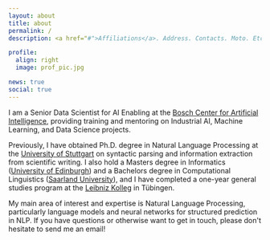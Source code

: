 ```yaml
---
layout: about
title: about
permalink: /
description: <a href="#">Affiliations</a>. Address. Contacts. Moto. Etc.

profile:
  align: right
  image: prof_pic.jpg

news: true
social: true
---
```


I am a Senior Data Scientist for AI Enabling at the [Bosch Center for Artificial Intelligence](https://www.bosch-ai.com/), providing training and mentoring on Industrial AI, Machine Learning, and Data Science projects.

Previously, I have obtained Ph.D. degree in Natural Language Processing at the [University of Stuttgart](https://www.ims.uni-stuttgart.de/) on syntactic parsing and information extraction from scientific writing.
I also hold a Masters degree in Informatics ([University of Edinburgh](https://www.ed.ac.uk/informatics)) and a Bachelors degree in Computational Linguistics ([Saarland University](https://www.coli.uni-saarland.de/)), and I have completed a one-year general studies program at the [Leibniz Kolleg](https://www.leibniz-kolleg.uni-tuebingen.de/) in Tübingen.

My main area of interest and expertise is Natural Language Processing, particularly language models and neural networks for structured prediction in NLP. If you have questions or otherwise want to get in touch, please don't hesitate to send me an email!

